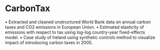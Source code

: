 # CarbonTax

•	Extracted and cleaned unstructured World Bank data on annual carbon taxes and CO2 emissions in European Union.
•	Estimated elasticity of emissions with respect to tax using log-log country-year fixed-effects model.
•	Case study of Ireland using synthetic controls method to visualize impact of introducing carbon taxes in 2005.
